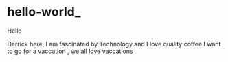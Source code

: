 # hello-world_
Hello 

Derrick here, I am fascinated by Technology and I love quality coffee
I want to go for a vaccation , we all love vaccations
